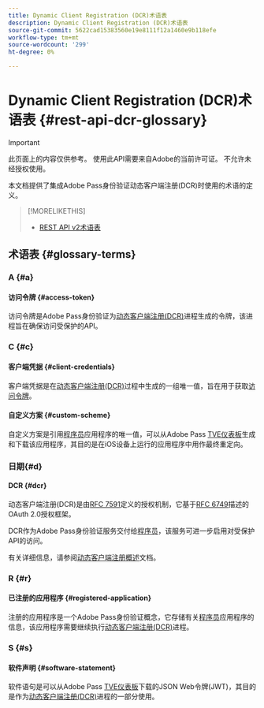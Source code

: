 ```yaml
---
title: Dynamic Client Registration (DCR)术语表
description: Dynamic Client Registration (DCR)术语表
source-git-commit: 5622cad15383560e19e8111f12a1460e9b118efe
workflow-type: tm+mt
source-wordcount: '299'
ht-degree: 0%

---
```


# Dynamic Client Registration (DCR)术语表 {#rest-api-dcr-glossary}

>[!IMPORTANT]
>
> 此页面上的内容仅供参考。 使用此API需要来自Adobe的当前许可证。 不允许未经授权使用。

本文档提供了集成Adobe Pass身份验证动态客户端注册(DCR)时使用的术语的定义。

>[!MORELIKETHIS]
> 
> * [REST API v2术语表](/help/authentication/integration-guide-programmers/rest-apis/rest-api-v2/rest-api-v2-glossary.md)

## 术语表 {#glossary-terms}

### A {#a}

#### 访问令牌 {#access-token}

访问令牌是Adobe Pass身份验证为[动态客户端注册(DCR)](#dcr)进程生成的令牌，该进程旨在确保访问受保护的API。

### C {#c}

#### 客户端凭据 {#client-credentials}

客户端凭据是在[动态客户端注册(DCR)](#dcr)过程中生成的一组唯一值，旨在用于获取[访问令牌](#access-token)。

#### 自定义方案 {#custom-scheme}

自定义方案是引用[程序员](/help/authentication/integration-guide-programmers/rest-apis/rest-api-v2/rest-api-v2-glossary.md#programmer)应用程序的唯一值，可以从Adobe Pass [TVE仪表板](/help/authentication/integration-guide-programmers/rest-apis/rest-api-v2/rest-api-v2-glossary.md#tve-dashboard)生成和下载该应用程序，其目的是在iOS设备上运行的应用程序中用作最终重定向。

### 日期{#d}

#### DCR {#dcr}

动态客户端注册(DCR)是由[RFC 7591](https://datatracker.ietf.org/doc/html/rfc7591)定义的授权机制，它基于[RFC 6749](https://datatracker.ietf.org/doc/html/rfc6749)描述的OAuth 2.0授权框架。

DCR作为Adobe Pass身份验证服务交付给[程序员](/help/authentication/integration-guide-programmers/rest-apis/rest-api-v2/rest-api-v2-glossary.md#programmer)，该服务可进一步启用对受保护API的访问。

有关详细信息，请参阅[动态客户端注册概述](/help/authentication/integration-guide-programmers/rest-apis/rest-api-dcr/dynamic-client-registration-overview.md)文档。

### R {#r}

#### 已注册的应用程序 {#registered-application}

注册的应用程序是一个Adobe Pass身份验证概念，它存储有关[程序员](/help/authentication/integration-guide-programmers/rest-apis/rest-api-v2/rest-api-v2-glossary.md#programmer)应用程序的信息，该应用程序需要继续执行[动态客户端注册(DCR)](#dcr)进程。

### S {#s}

#### 软件声明 {#software-statement}

软件语句是可以从Adobe Pass [TVE仪表板](/help/authentication/integration-guide-programmers/rest-apis/rest-api-v2/rest-api-v2-glossary.md#tve-dashboard)下载的JSON Web令牌(JWT)，其目的是作为[动态客户端注册(DCR)](#dcr)进程的一部分使用。
